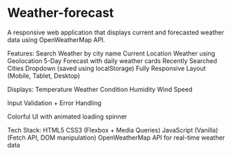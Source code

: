 # Weather-forecast
A responsive web application that displays current and forecasted weather data using OpenWeatherMap API.
 
 Features:
 Search Weather by city name
 Current Location Weather using Geolocation
 5-Day Forecast with daily weather cards
 Recently Searched Cities Dropdown (saved using localStorage)
 Fully Responsive Layout (Mobile, Tablet, Desktop)

Displays:
Temperature 
Weather Condition 
Humidity 
Wind Speed 

Input Validation + Error Handling

Colorful UI with animated loading spinner

Tech Stack:
HTML5
CSS3 (Flexbox + Media Queries)
JavaScript (Vanilla) (Fetch API, DOM manipulation)
OpenWeatherMap API for real-time weather data
